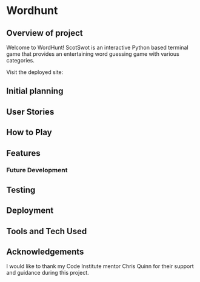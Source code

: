 # Wordhunt

## Overview of project ##

Welcome to WordHunt! ScotSwot is an interactive Python based terminal game that provides an entertaining word guessing game with various categories.

Visit the deployed site: 

## Initial planning ##

## User Stories ##

## How to Play ##

## Features ##

### Future Development ###

## Testing ##

## Deployment ##

## Tools and Tech Used ##

## Acknowledgements ##  

I would like to thank my Code Institute mentor Chris Quinn for their support and guidance during this project.